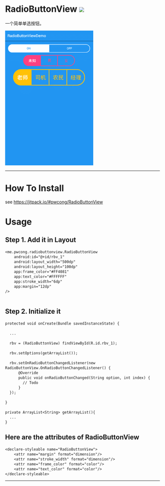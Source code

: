 # RadioButtonView [![](https://jitpack.io/v/pwcong/RadioButtonView.svg)](https://jitpack.io/#pwcong/RadioButtonView)

一个简单单选按钮。

![SnapShot](https://github.com/pwcong/SnapShot/blob/master/RadioButtonView/GIF2.gif)

****************

# How To Install

see https://jitpack.io/#pwcong/RadioButtonView

# Usage

## Step 1. Add it in Layout

```
<me.pwcong.radiobuttonview.RadioButtonView
    android:id="@+id/rbv_1"
    android:layout_width="500dp"
    android:layout_height="100dp" 
    app:frame_color="#FF4081"
    app:text_color="#FFFFFF"
    app:stroke_width="6dp"
    app:margin="12dp"
/>
        
```

## Step 2. Initialize it

```
protected void onCreate(Bundle savedInstanceState) {

  ...

  rbv = (RadioButtonView) findViewById(R.id.rbv_1);
  
  rbv.setOptions(getArrayList());
  
  rbv.setOnRadioButtonChangedListener(new RadioButtonView.OnRadioButtonChangedListener() {
      @Override
      public void onRadioButtonChanged(String option, int index) {
        // Todo
      }
  });
  
}

private ArrayList<String> getArrayList(){
  ...
}

```

## Here are the attributes of RadioButtonView

```
<declare-styleable name="RadioButtonView">
    <attr name="margin" format="dimension"/>
    <attr name="stroke_width" format="dimension"/>
    <attr name="frame_color" format="color"/>
    <attr name="text_color" format="color"/>
</declare-styleable>
```

****************
